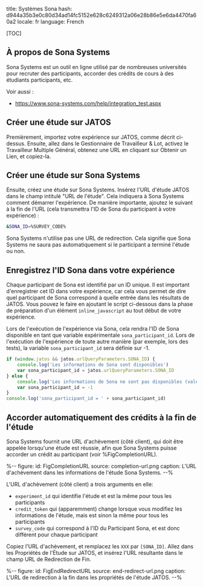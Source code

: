 title: Systèmes Sona
hash: d944a35b3e0c80d34ad14fc5152e628c6249312a06e28b86e5e6da4470fa60a2
locale: fr
language: French

[TOC]


## À propos de Sona Systems

Sona Systems est un outil en ligne utilisé par de nombreuses universités pour recruter des participants, accorder des crédits de cours à des étudiants participants, etc.

Voir aussi :

- <https://www.sona-systems.com/help/integration_test.aspx>


## Créer une étude sur JATOS

Premièrement, importez votre expérience sur JATOS, comme décrit ci-dessus. Ensuite, allez dans le Gestionnaire de Travailleur & Lot, activez le Travailleur Multiple Général, obtenez une URL en cliquant sur Obtenir un Lien, et copiez-la.


## Créer une étude sur Sona Systems

Ensuite, créez une étude sur Sona Systems. Insérez l'URL d'étude JATOS dans le champ intitulé "URL de l'étude". Cela indiquera à Sona Systems comment démarrer l'expérience. De manière importante, ajoutez le suivant à la fin de l'URL (cela transmettra l'ID de Sona du participant à votre expérience) :

```bash
&SONA_ID=%SURVEY_CODE% 
```

Sona Systems n'utilise pas une URL de redirection. Cela signifie que Sona Systems ne saura pas automatiquement si le participant a terminé l'étude ou non.


## Enregistrez l'ID Sona dans votre expérience

Chaque participant de Sona est identifié par un ID unique. Il est important d'enregistrer cet ID dans votre expérience, car cela vous permet de dire quel participant de Sona correspond à quelle entrée dans les résultats de JATOS. Vous pouvez le faire en ajoutant le script ci-dessous dans la phase de préparation d'un élément `inline_javascript` au tout début de votre expérience.

Lors de l'exécution de l'expérience via Sona, cela rendra l'ID de Sona disponible en tant que variable expérimentale `sona_participant_id`. Lors de l'exécution de l'expérience de toute autre manière (par exemple, lors des tests), la variable `sona_participant_id` sera définie sur -1.


```javascript
if (window.jatos && jatos.urlQueryParameters.SONA_ID) {
    console.log('Les informations de Sona sont disponibles')
    var sona_participant_id = jatos.urlQueryParameters.SONA_ID
} else {
    console.log('Les informations de Sona ne sont pas disponibles (valeur définie à -1)')
    var sona_participant_id = -1
}
console.log('sona_participant_id = ' + sona_participant_id)
```


## Accorder automatiquement des crédits à la fin de l'étude

Sona Systems fournit une URL d'achèvement (côté client), qui doit être appelée lorsqu'une étude est réussie, afin que Sona Systems puisse accorder un crédit au participant (voir %FigCompletionURL).

%--
figure:
 id: FigCompletionURL
 source: completion-url.png
 caption: L'URL d'achèvement dans les informations de l'étude Sona Systems.
--%

L'URL d'achèvement (côté client) a trois arguments en elle:

- `experiment_id` qui identifie l'étude et est la même pour tous les participants
- `credit_token` qui (apparemment) change lorsque vous modifiez les informations de l'étude, mais est sinon la même pour tous les participants
- `survey_code` qui correspond à l'ID du Participant Sona, et est donc différent pour chaque participant

Copiez l'URL d'achèvement, et remplacez les `XXX` par `[SONA_ID]`. Allez dans les Propriétés de l'Étude sur JATOS, et insérez l'URL résultante dans le champ URL de Redirection de Fin.

%--
figure:
 id: FigEndRedirectURL
 source: end-redirect-url.png
 caption: L'URL de redirection à la fin dans les propriétés de l'étude JATOS.
--%